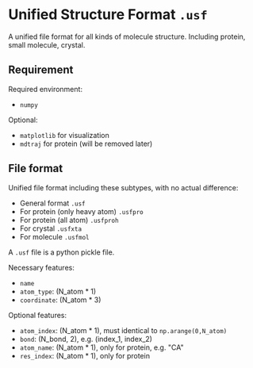 # Unified Structure Format `.usf`

A unified file format for all kinds of molecule structure. Including protein, small molecule, crystal.

## Requirement

Required environment:

- `numpy`

Optional:

- `matplotlib` for visualization
- `mdtraj` for protein (will be removed later)

## File format

Unified file format including these subtypes, with no actual difference:
- General format `.usf`
- For protein (only heavy atom) `.usfpro`
- For protein (all atom) `.usfproh`
- For crystal `.usfxta`
- For molecule `.usfmol`


A `.usf` file is a python pickle file. 

Necessary features:

- `name`
- `atom_type`: (N_atom * 1)
- `coordinate`: (N_atom * 3)

Optional features:

- `atom_index`: (N_atom * 1), must identical to `np.arange(0,N_atom)`
- `bond`: (N_bond, 2), e.g. (index_1, index_2)
- `atom_name`: (N_atom * 1), only for protein, e.g. "CA"
- `res_index`: (N_atom * 1), only for protein




